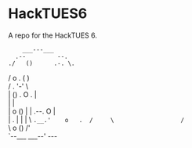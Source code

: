 # HackTUES6
A repo for the HackTUES 6.

        ___---___                    
      .--         --.      
    ./   ()      .-. \.
   /   o    .   (   )  \
  / .            '-'    \         
 | ()    .  O         .  |      
|                         |      
|    o           ()       |
|       .--.          O   |            
 | .   |    |            |
  \    `.__.'    o   .  /    
   \                   /                   
    `\  o    ()      /'          
      `--___   ___--'
            ---

